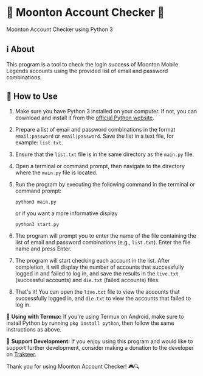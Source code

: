 # 🌟 Moonton Account Checker 🌟

Moonton Account Checker using Python 3

## ℹ️ About

This program is a tool to check the login success of Moonton Mobile Legends accounts using the provided list of email and password combinations.

## 🚀 How to Use

1. Make sure you have Python 3 installed on your computer. If not, you can download and install it from the [official Python website](https://www.python.org/downloads/).

2. Prepare a list of email and password combinations in the format `email:password` or `email|password`. Save the list in a text file, for example: `list.txt`.

3. Ensure that the `list.txt` file is in the same directory as the `main.py` file.

4. Open a terminal or command prompt, then navigate to the directory where the `main.py` file is located.

5. Run the program by executing the following command in the terminal or command prompt:
    ```
    python3 main.py
    ```
    or if you want a more informative display
    ```
    python3 start.py
    ```
   

7. The program will prompt you to enter the name of the file containing the list of email and password combinations (e.g., `list.txt`). Enter the file name and press Enter.

8. The program will start checking each account in the list. After completion, it will display the number of accounts that successfully logged in and failed to log in, and save the results in the `live.txt` (successful accounts) and `die.txt` (failed accounts) files.

9. That's it! You can open the `live.txt` file to view the accounts that successfully logged in, and `die.txt` to view the accounts that failed to log in.

📱 **Using with Termux:** If you're using Termux on Android, make sure to install Python by running `pkg install python`, then follow the same instructions as above.

🌟 **Support Development:** If you enjoy using this program and would like to support further development, consider making a donation to the developer on [Trakteer](https://trakteer.id/els_sword/showcase/moonton-account-checker-MvlDe).

Thank you for using Moonton Account Checker! 🎮🔍
